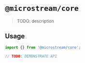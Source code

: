 # `@microstream/core`

> TODO: description

## Usage

```ts
import {} from '@microstream/core';

// TODO: DEMONSTRATE API
```
